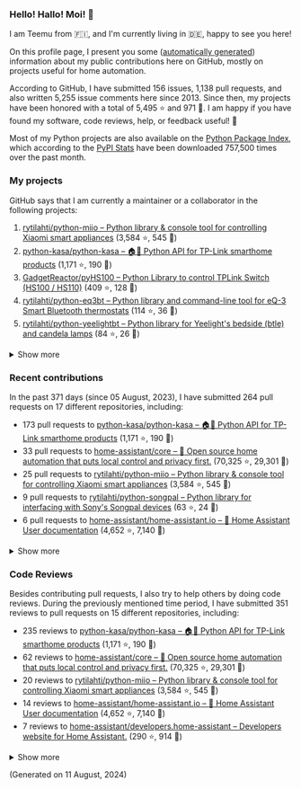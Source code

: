 

### Hello! Hallo! Moi! 👋

I am Teemu from 🇫🇮, and I'm currently living in 🇩🇪, happy to see you here! 

On this profile page, I present you some ([automatically generated](https://github.com/rytilahti/rytilahti)) information about my public contributions here on GitHub, 
mostly on projects useful for home automation.

According to GitHub, I have submitted 156 issues, 1,138 pull requests,
and also written 5,255 issue comments here since 2013.
Since then, my projects have been honored with a total of 5,495 ⭐ and 971 🍴.
I am happy if you have found my software, code reviews, help, or feedback useful! 🥰

Most of my Python projects are also available on the [Python Package Index](https://pypi.org/user/rytilahti/),
which according to the [PyPI Stats](https://pypistats.org/) have been downloaded 757,500 times over the past month.


### My projects

GitHub says that I am currently a maintainer or a collaborator in the following projects:

1. [rytilahti/python-miio – Python library & console tool for controlling Xiaomi smart appliances](https://github.com/rytilahti/python-miio) (3,584 ⭐, 545 🍴)
2. [python-kasa/python-kasa – 🏠🤖 Python API for TP-Link smarthome products](https://github.com/python-kasa/python-kasa) (1,171 ⭐, 190 🍴)
3. [GadgetReactor/pyHS100 – Python Library to control TPLink Switch (HS100 / HS110)](https://github.com/GadgetReactor/pyHS100) (409 ⭐, 128 🍴)
4. [rytilahti/python-eq3bt – Python library and command-line tool for eQ-3 Smart Bluetooth thermostats](https://github.com/rytilahti/python-eq3bt) (114 ⭐, 36 🍴)
5. [rytilahti/python-yeelightbt – Python library for Yeelight's bedside (btle) and candela lamps](https://github.com/rytilahti/python-yeelightbt) (84 ⭐, 26 🍴)

<details><summary>Show more</summary><p>

6. [rytilahti/python-songpal – Python library for interfacing with Sony's Songpal devices](https://github.com/rytilahti/python-songpal) (63 ⭐, 24 🍴)
7. [rytilahti/homeassistant-upnp-availability – UPnP Availability sensor for Home Assistant](https://github.com/rytilahti/homeassistant-upnp-availability) (22 ⭐, 6 🍴)
8. [rytilahti/homeassistant-mpris-bridge – Control your Home Assistant media players from your desktop using MPRIS](https://github.com/rytilahti/homeassistant-mpris-bridge) (21 ⭐, 1 🍴)
9. [rytilahti/python-ubus – Python library for accessing ubus over JSON-RPC](https://github.com/rytilahti/python-ubus) (17 ⭐, 9 🍴)
10. [DNS-OARC/ripe-hackathon-dns-caching – Everything you ever wanted to know about caching resolvers but were afraid to ask](https://github.com/DNS-OARC/ripe-hackathon-dns-caching) (4 ⭐, 2 🍴)
11. [rytilahti/python-nucled – Python interface for intel_nuc_led kernel driver](https://github.com/rytilahti/python-nucled) (3 ⭐, 1 🍴)
12. [rytilahti/mqtt-bridge – "mqtt-bridge" -- execute shell commands on incoming MQTT messages](https://github.com/rytilahti/mqtt-bridge) (1 ⭐, 0 🍴)
13. [rytilahti/homeassistant-xiaomi-ng – None](https://github.com/rytilahti/homeassistant-xiaomi-ng) (1 ⭐, 2 🍴)
14. [RUB-SysSec/TurnkeyVPNStudy – None](https://github.com/RUB-SysSec/TurnkeyVPNStudy) (0 ⭐, 1 🍴)
</p></details>

### Recent contributions

In the past 371 days (since 05 August, 2023), I have submitted 264 pull requests on 17 different repositories, including:
* 173 pull requests to [python-kasa/python-kasa – 🏠🤖 Python API for TP-Link smarthome products](https://github.com/python-kasa/python-kasa) (1,171 ⭐, 190 🍴)
* 33 pull requests to [home-assistant/core – :house_with_garden: Open source home automation that puts local control and privacy first.](https://github.com/home-assistant/core) (70,325 ⭐, 29,301 🍴)
* 25 pull requests to [rytilahti/python-miio – Python library & console tool for controlling Xiaomi smart appliances](https://github.com/rytilahti/python-miio) (3,584 ⭐, 545 🍴)
* 9 pull requests to [rytilahti/python-songpal – Python library for interfacing with Sony's Songpal devices](https://github.com/rytilahti/python-songpal) (63 ⭐, 24 🍴)
* 6 pull requests to [home-assistant/home-assistant.io – :blue_book: Home Assistant User documentation](https://github.com/home-assistant/home-assistant.io) (4,652 ⭐, 7,140 🍴)

<details><summary>Show more</summary><p>

* 4 pull requests to [petretiandrea/plugp100 – Work in progress implementation of tapo protocol in python.](https://github.com/petretiandrea/plugp100) (65 ⭐, 25 🍴)
* 2 pull requests to [rytilahti/homeassistant-xiaomi-ng – None](https://github.com/rytilahti/homeassistant-xiaomi-ng) (1 ⭐, 2 🍴)
* 2 pull requests to [rytilahti/homeassistant-upnp-availability – UPnP Availability sensor for Home Assistant](https://github.com/rytilahti/homeassistant-upnp-availability) (22 ⭐, 6 🍴)
* 2 pull requests to [home-assistant/brands – 🎨 Brands for Home Assistant](https://github.com/home-assistant/brands) (236 ⭐, 1,726 🍴)
* 2 pull requests to [sdb9696/core – :house_with_garden: Open source home automation that puts local control and privacy first.](https://github.com/sdb9696/core) (0 ⭐, 0 🍴)
* 2 pull requests to [sdb9696/python-kasa – 🏠🤖 Python API for TP-Link Kasa Smarthome products](https://github.com/sdb9696/python-kasa) (0 ⭐, 0 🍴)
* 1 pull requests to [python-kasa/kasa-crypt – Fast kasa crypt](https://github.com/python-kasa/kasa-crypt) (2 ⭐, 1 🍴)
* 1 pull requests to [cbeyls/MediaSession2MQTT – Publish the current Android MediaSession state to an MQTT broker](https://github.com/cbeyls/MediaSession2MQTT) (10 ⭐, 1 🍴)
* 1 pull requests to [home-assistant/addons – :heavy_plus_sign: Docker add-ons for Home Assistant](https://github.com/home-assistant/addons) (1,488 ⭐, 1,455 🍴)
* 1 pull requests to [home-assistant/frontend – :lollipop: Frontend for Home Assistant](https://github.com/home-assistant/frontend) (3,881 ⭐, 2,628 🍴)
</p></details>


### Code Reviews

Besides contributing pull requests, I also try to help others by doing code reviews.
During the previously mentioned time period, I have submitted 351 reviews to pull requests on 15 different repositories, including:
* 235 reviews to [python-kasa/python-kasa – 🏠🤖 Python API for TP-Link smarthome products](https://github.com/python-kasa/python-kasa) (1,171 ⭐, 190 🍴)
* 62 reviews to [home-assistant/core – :house_with_garden: Open source home automation that puts local control and privacy first.](https://github.com/home-assistant/core) (70,325 ⭐, 29,301 🍴)
* 20 reviews to [rytilahti/python-miio – Python library & console tool for controlling Xiaomi smart appliances](https://github.com/rytilahti/python-miio) (3,584 ⭐, 545 🍴)
* 14 reviews to [home-assistant/home-assistant.io – :blue_book: Home Assistant User documentation](https://github.com/home-assistant/home-assistant.io) (4,652 ⭐, 7,140 🍴)
* 7 reviews to [home-assistant/developers.home-assistant – Developers website for Home Assistant.](https://github.com/home-assistant/developers.home-assistant) (290 ⭐, 914 🍴)

<details><summary>Show more</summary><p>

* 4 reviews to [rytilahti/homeassistant-xiaomi-ng – None](https://github.com/rytilahti/homeassistant-xiaomi-ng) (1 ⭐, 2 🍴)
* 2 reviews to [rytilahti/python-songpal – Python library for interfacing with Sony's Songpal devices](https://github.com/rytilahti/python-songpal) (63 ⭐, 24 🍴)
* 1 reviews to [rytilahti/python-kasa – 🏠🤖 Python API for TP-Link Kasa Smarthome products](https://github.com/rytilahti/python-kasa) (1 ⭐, 2 🍴)
* 1 reviews to [home-assistant/brands – 🎨 Brands for Home Assistant](https://github.com/home-assistant/brands) (236 ⭐, 1,726 🍴)
* 1 reviews to [sdb9696/python-kasa – 🏠🤖 Python API for TP-Link Kasa Smarthome products](https://github.com/sdb9696/python-kasa) (0 ⭐, 0 🍴)
* 1 reviews to [home-assistant/addons – :heavy_plus_sign: Docker add-ons for Home Assistant](https://github.com/home-assistant/addons) (1,488 ⭐, 1,455 🍴)
* 1 reviews to [home-assistant/frontend – :lollipop: Frontend for Home Assistant](https://github.com/home-assistant/frontend) (3,881 ⭐, 2,628 🍴)
* 1 reviews to [sdb9696/core – :house_with_garden: Open source home automation that puts local control and privacy first.](https://github.com/sdb9696/core) (0 ⭐, 0 🍴)
* 1 reviews to [petretiandrea/plugp100 – Work in progress implementation of tapo protocol in python.](https://github.com/petretiandrea/plugp100) (65 ⭐, 25 🍴)
</p></details>

(Generated on 11 August, 2024)

